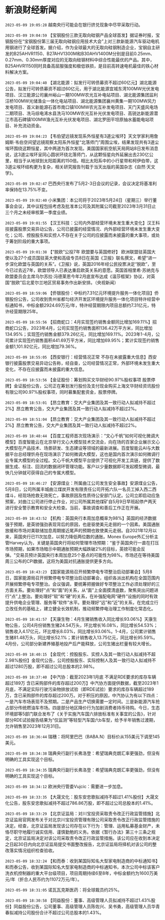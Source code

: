 # 新浪财经新闻
`2023-05-09 19:05:28` 越南央行可能会在银行挤兑现象中尽早采取行动。

`2023-05-09 19:04:59` 【宝钢股份三款无取向硅钢产品全球首发】据证券时报，宝钢股份在“宝钢股份第三届无取向硅钢应用技术大会”上对三款新能源汽车驱动电机用钢进行了全球首发。据介绍，作为全球最大的无取向硅钢制造企业，宝钢自主研发的B25AHVR1150、B27AHV1300M和B30AHV1400M分别是目前0.25mm、0.27mm、0.30mm厚度对应的无取向硅钢材料中综合性能最优的产品。其中，B25AHVR1150同时具备高屈服强度和极低铁损，是目前高转速电机最佳的铁心材料解决方案。

`2023-05-09 19:04:40` 【湖北能源：拟发行可转债募资不超过60亿元】湖北能源公告，拟发行可转债募资不超过60亿元，用于湖北能源宜城东湾100MW光伏发电项目、汉江能源公司襄州峪山一期100MW农光互补电站项目、湖北能源集团监利汪桥100MW光储渔业一体化电站项目、湖北能源集团襄州黄集一期100MW风力发电项目、首义新能源石首市南口镇100MW农光互补发电项目、天门天盛风电场二期项目、冼马综电浠水县洗马100MW农光互补光伏发电项目、高锐达新能源潜江市高石碑镇100MW渔光互补光伏发电项目、湖北罗田平坦原抽水蓄能电站项目、补充流动资金。

`2023-05-09 19:04:23` 【韦伯望远镜发现系外恒星有3道尘埃环】天文学家利用詹姆斯·韦伯空间望远镜观察太阳系外恒星“北落师门”周围尘埃，结果发现共有3道尘埃环围绕这颗恒星，其中两道为首次发现。美国国家航空航天局网站8日发布消息说，这3道尘埃环呈同心圆状环绕北落师门，从这颗恒星向外延展出去230亿公里，相当于从地球到太阳距离的150倍。相比太阳系中的小行星带和柯伊伯带，这3道尘埃环结构更为复杂，相关研究报告刊载于当天出版的英国杂志《自然·天文学》。

`2023-05-09 19:02:47` 巴西央行发布了5月2-3日会议的记录，会议决定将基准利率保持在13.75%不变。

`2023-05-09 19:02:40` 小米集团：本公司将于2023年5月24日（星期三）举行董事会会议，其中议程包括考虑及批准本公司及其附属公司截至2023年3月31日止三个月之未经审核第一季度业绩。

`2023-05-09 19:01:55` 【汉王科技：公司内外部经营环境未发生重大变化】汉王科技披露股票交易异动公告，公司已披露的经营情况、内外部经营环境未发生重大变化；公司、控股股东和实控人不存在关于公司的应披露而未披露的重大事项，或处于筹划阶段的重大事项。

`2023-05-09 19:01:38` 【“脱欧”公投7年 欧盟要与英国修好】 欧洲联盟驻英国大使以及27个成员国驻英大使和高级专员8日在英国《卫报》联名撰文，希望“进一步深化欧盟与英国的关系”。《卫报》说，英国2016年经公民投票决定“脱欧”，至今已过去近7年，欧盟领导人已表达重启欧英关系的意愿。英国首相里希·苏纳克与欧盟委员会主席乌尔苏拉·冯德莱恩今年2月底宣布达成《温莎框架》协议，对英国“脱欧”后北爱尔兰地区贸易事务作出新安排。（央视新闻）

`2023-05-09 18:59:06` 【侨银股份：中标约7.31亿元环境提升服务一体化项目】侨银股份公告，公司收到贵州省都匀经济开发区环境提升服务一体化项目特许经营中标通知书，中标金额2924.69万元/年，特许经营期限内项目总额约7.31亿元，特许经营期限25年。

`2023-05-09 18:55:56` 【招商蛇口：4月实现签约销售金额同比增加169.11%】招商蛇口公告，2023年4月，公司实现签约销售面积136.42万平方米，同比增加134.95%；实现签约销售金额379.26亿元，同比增加169.11%。2023年1-4月，公司累计实现签约销售面积441.69万平方米，同比增加69.95%；累计实现签约销售金额1,101.92亿元，同比增加79.36%。

`2023-05-09 18:55:05` 【西安银行：经营情况正常 不存在未披露重大信息】西安银行披露股票交易异动公告称，经自查，公司经营情况正常，外部环境未发生重大变化，不存在应披露而未披露的重大信息。

`2023-05-09 18:53:56` 【金证股份：筹划购买文华财经90.97%股权事项 股票停牌】金证股份公告，公司正在筹划发行股份及支付现金购买上海文华财经资讯股份有限公司90.97%股权事项，同时募集配套资金，股票停牌。

`2023-05-09 18:53:01` 【昂立教育：交大产业集团及其一致行动人拟减持不超过2%】昂立教育公告，交大产业集团及其一致行动人拟减持不超过2%。

`2023-05-09 18:51:04` 【昂立教育：交大产业集团及其一致行动人拟减持不超过2%】昂立教育公告，交大产业集团及其一致行动人拟减持不超过2%。

`2023-05-09 18:48:44` 【百度工程师首次现场演示：“文心千帆”如何可视化微调大模型】百度智能云在北京举行文心大模型技术交流会，向在场的百家企业展示文心大模型在产品技术、场景研发、生态建设等领域的最新进展。百度智能云AI与大数据平台总经理忻舟在现场演示了如何微调大模型，这也是国内首次演示如何微调行业专属大模型的全过程。文心千帆大模型平台提供了可视化开发工具链，提供了数据生成、标注、回流的数据闭环管理功能。客户以少量数据即可发起模型微调，最快几分钟就可获得自己的专属大模型。

`2023-05-09 18:46:27` 【安源煤业：所属曲江公司发生安全事故】安源煤业公告，5月8日，公司所属丰城曲江煤炭开发有限责任公司开拓六队一名员工掉入西二西煤斗，经现场抢救无效死亡，事故原因及性质待公安部门认定。公司立即启动应急预案，对曲江公司进行停止作业，对公司所属其他煤矿自5月9日早班起停产两天进行安全警示教育和安全大检查。当前，事故调查和善后工作正在开展。

`2023-05-09 18:43:52` 【机构：英国央行本周加息概率为98%】英国的经济数据强于预期，是英镑强劲表现背后的原因，也是驱使美元走弱的一个因素。美国通胀放缓和市场对美联储加息周期接近尾声的预期也致使美元走弱。自2021年12月以来，英国央行已11次加息，以努力降低两位数的通胀。Monex Europe外汇分析主管Harvey认为，关键是英国央行将如何管理市场预期：“鉴于英国央行一直在打压市场预期，如果市场暗示中期通胀预期大幅跌破2%的目标，英镑可能会反弹。"交易员预计英国央行本周加息25个基点的可能性为98%。市场还在等待美国周三公布的CPI数据，这将为美国对抗通胀提供更多方向。

`2023-05-09 18:43:23` 【国家能源局召开频繁停电专项整治启动部署会】5月8日，国家能源局召开频繁停电专项整治启动部署会，组织各派出机构在全国范围内开展频繁停电专项整治。会议强调，要统筹把握做好专项整治工作必须处理好的三方面关系。要处理好“点”和“面”的关系，从“面”上全面摸清底数，聚焦突出问题进行“点”上整治。要处理好“软”和“硬”的关系，在补强配电网“硬件”设施的同时有效提升供电企业管理、服务等“软件”水平。要处理好“远”和“近”的关系，在完成立行立改任务的基础上，建立健全长效机制，推动频繁停电治理工作制度化常态化。

`2023-05-09 18:41:57` 【天康生物：4月生猪销售收入同比增长93.06%】天康生物公告，公司4月份销售生猪24.54万头，环比增长16.08%，同比增长54.53%；销售收入4.17亿元，环比增长8.03%，同比增长93.06%。1-4月，公司累计销售生猪81.48万头，同比增长52.1%；累计销售收入13.75亿元，同比增长95.59%。4月份，公司部分新建养殖基地投产后产能释放，公司生猪出栏量有较大增长。

`2023-05-09 18:40:15` 【金现代：控股股东、实控人及其一致行动人拟减持不超2.98%股份】金现代公告，公司控股股东、实际控制人及其一致行动人拟减持不超过1280万股，即不超过公司总股本的2.98%。

`2023-05-09 18:37:40` 【中汽协：截至2023年1月底 不满足RDE要求的库存车辆超过189万 含已采购部件的库存超过200万】中汽协方面提供数据，截至2023年1月底，不满足实际行驶污染物排放试验（即RDE试验）要求的库存车辆超过189万，含已采购部件的库存超过200万。对于积压的原因，中汽协认为有以下四点：一是汽车市场表现不及预期。二是产品生产切换需要一定时间。三是新能源汽车抢占部分传统燃油车市场。四是部分地区降价行为加剧消费者持币待购。今日，生态环境部等5部门联合发布了《关于实施汽车国六排放标准有关事宜的公告》，针对部分RDE试验报告结果为“仅监测”等轻型汽车国六b车型，给予半年销售过渡期，允许销售至2023年12月31日。

`2023-05-09 18:36:44` 瑞穗：将阿里巴巴（BABA.N）目标价从155美元下调至145美元。

`2023-05-09 18:34:38` 瑞典央行副行长弗洛登：希望瑞典克朗汇率更强劲，但没有明确的工具实现这个目标。

`2023-05-09 18:34:35` 瑞典央行副行长弗洛登：希望瑞典克朗汇率更强劲，但没有明确的工具实现这个目标。

`2023-05-09 18:34:12` 欧洲央行管委Vujcic：需要进一步加息。

`2023-05-09 18:33:35` 【大晟文化：股东安忠歌拟减持不超过1.41%股份】大晟文化公告，股东安忠歌拟减持不超过786.86万股，即不超过公司总股本的1.41%。

`2023-05-09 18:33:29` 【北京证监局：对川宝投资采取责令改正行政监管措施】北京证监局官网发布关于对北京川宝投资管理有限公司采取责令改正行政监管措施的决定。经查，北京证监局发现该公司存在以下行为：管理、运用私募基金财产，未恪尽职守地履行诚实信用、谨慎勤勉的义务。依据《暂行办法》第三十三条之规定，北京证监局决定对该公司采取责令改正行政监管措施。该公司应在收到本决定之日起30日内向北京证监局提交书面整改报告，北京证监局将择机对该公司的整改落实情况组织检查验收。

`2023-05-09 18:32:24` 【和而泰：收到某国际知名大型家电制造商的中标通知书】和而泰公告，收到某国际知名大型家电制造商的中标通知书，本次公司中标该客户洗衣机控制器的重大平台级项目，项目周期持续6至8年，中标金额约为1600万美元/年（折合人民币约为11072万元/年）。

`2023-05-09 18:31:05` 诺瓦瓦克斯医药：将全球裁员约25%。

`2023-05-09 18:30:58`   【同益股份：董事、高级管理人员拟减持不超过1.43%股份】同益股份公告，公司董事、高级管理人员陈佐兴、吴书勇，高级管理人员华青春拟减持公司股份合计不超过公司总股本的1.43%。

